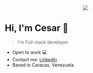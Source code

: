 <div id="header" align="center">
  <img src="https://media-exp1.licdn.com/dms/image/D4D16AQG70f1s904RBw/profile-displaybackgroundimage-shrink_350_1400/0/1670020333652?e=1675296000&v=beta&t=n5kgDtw04EMmBKKunh_ySOy88Shp0hPPdOqUaAKxCv0" />
</div>
<div>
<h1> Hi, I'm Cesar 👋  </h1>
  <blockquote><p>I'm Full-stack developer  </p></blockquote>
</div>
<ul>
  <li>Open to work 💻</li>
  <li>Contact me: 
    <a href="https://www.linkedin.com/in/cesar-gorge-a53819236/="> 
     Linkedin
    </a> 
  </li>
  <li>Based in Caracas, Venezuela </li>
</ul>

